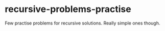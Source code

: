 # recursive-problems-practise
Few practise problems for recursive solutions. Really simple ones though. 
